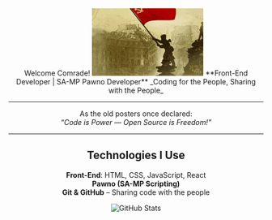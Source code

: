<div align="center">
Welcome Comrade!
<img src="https://github.com/atskureli1/atskureli1/blob/main/ussr.gif?raw=true" alt="Coding Comrade" />
**Front-End Developer | SA-MP Pawno Developer**  
_Coding for the People, Sharing with the People_

---
As the old posters once declared:  
*“Code is Power — Open Source is Freedom!”*

---

##  Technologies I Use
  **Front-End**: HTML, CSS, JavaScript, React  
  **Pawno (SA-MP Scripting)**  
  **Git & GitHub** – Sharing code with the people  


![GitHub Stats](https://github-readme-stats.vercel.app/api?username=atskureli1&show_icons=true&theme=radical)

</div>
